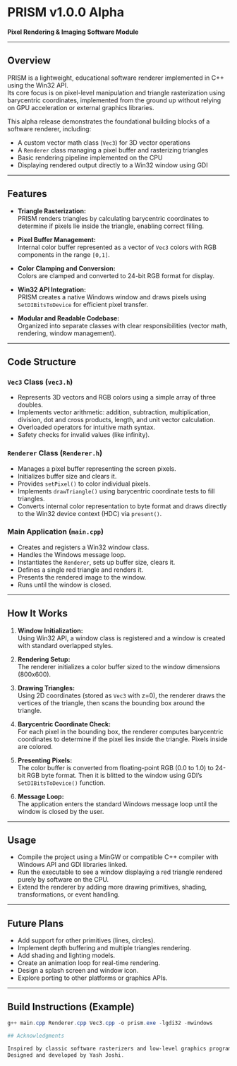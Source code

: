 # PRISM v1.0.0 Alpha

**Pixel Rendering & Imaging Software Module**

---

## Overview

PRISM is a lightweight, educational software renderer implemented in C++ using the Win32 API.  
Its core focus is on pixel-level manipulation and triangle rasterization using barycentric coordinates, implemented from the ground up without relying on GPU acceleration or external graphics libraries.

This alpha release demonstrates the foundational building blocks of a software renderer, including:

- A custom vector math class (`Vec3`) for 3D vector operations  
- A `Renderer` class managing a pixel buffer and rasterizing triangles  
- Basic rendering pipeline implemented on the CPU  
- Displaying rendered output directly to a Win32 window using GDI  

---

## Features

- **Triangle Rasterization:**  
  PRISM renders triangles by calculating barycentric coordinates to determine if pixels lie inside the triangle, enabling correct filling.

- **Pixel Buffer Management:**  
  Internal color buffer represented as a vector of `Vec3` colors with RGB components in the range `[0,1]`.

- **Color Clamping and Conversion:**  
  Colors are clamped and converted to 24-bit RGB format for display.

- **Win32 API Integration:**  
  PRISM creates a native Windows window and draws pixels using `SetDIBitsToDevice` for efficient pixel transfer.

- **Modular and Readable Codebase:**  
  Organized into separate classes with clear responsibilities (vector math, rendering, window management).

---

## Code Structure

### `Vec3` Class (`vec3.h`)

- Represents 3D vectors and RGB colors using a simple array of three doubles.
- Implements vector arithmetic: addition, subtraction, multiplication, division, dot and cross products, length, and unit vector calculation.
- Overloaded operators for intuitive math syntax.
- Safety checks for invalid values (like infinity).

### `Renderer` Class (`Renderer.h`)

- Manages a pixel buffer representing the screen pixels.
- Initializes buffer size and clears it.
- Provides `setPixel()` to color individual pixels.
- Implements `drawTriangle()` using barycentric coordinate tests to fill triangles.
- Converts internal color representation to byte format and draws directly to the Win32 device context (HDC) via `present()`.

### Main Application (`main.cpp`)

- Creates and registers a Win32 window class.
- Handles the Windows message loop.
- Instantiates the `Renderer`, sets up buffer size, clears it.
- Defines a single red triangle and renders it.
- Presents the rendered image to the window.
- Runs until the window is closed.

---

## How It Works

1. **Window Initialization:**  
   Using Win32 API, a window class is registered and a window is created with standard overlapped styles.

2. **Rendering Setup:**  
   The renderer initializes a color buffer sized to the window dimensions (800x600).

3. **Drawing Triangles:**  
   Using 2D coordinates (stored as `Vec3` with z=0), the renderer draws the vertices of the triangle, then scans the bounding box around the triangle.

4. **Barycentric Coordinate Check:**  
   For each pixel in the bounding box, the renderer computes barycentric coordinates to determine if the pixel lies inside the triangle. Pixels inside are colored.

5. **Presenting Pixels:**  
   The color buffer is converted from floating-point RGB (0.0 to 1.0) to 24-bit RGB byte format. Then it is blitted to the window using GDI’s `SetDIBitsToDevice()` function.

6. **Message Loop:**  
   The application enters the standard Windows message loop until the window is closed by the user.

---

## Usage

- Compile the project using a MinGW or compatible C++ compiler with Windows API and GDI libraries linked.
- Run the executable to see a window displaying a red triangle rendered purely by software on the CPU.
- Extend the renderer by adding more drawing primitives, shading, transformations, or event handling.

---

## Future Plans

- Add support for other primitives (lines, circles).
- Implement depth buffering and multiple triangles rendering.
- Add shading and lighting models.
- Create an animation loop for real-time rendering.
- Design a splash screen and window icon.
- Explore porting to other platforms or graphics APIs.

---

## Build Instructions (Example)

```powershell
g++ main.cpp Renderer.cpp Vec3.cpp -o prism.exe -lgdi32 -mwindows

## Acknowledgments

Inspired by classic software rasterizers and low-level graphics programming tutorials.
Designed and developed by Yash Joshi.

